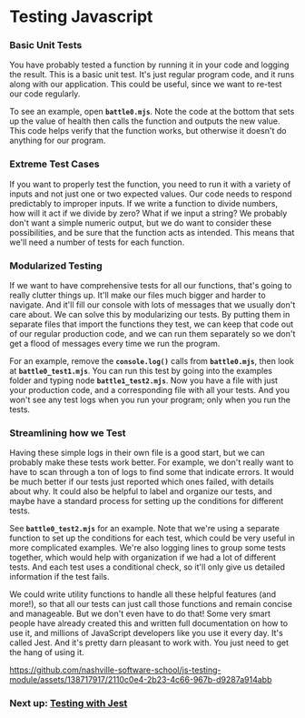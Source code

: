 # Testing Javascript

### Basic Unit Tests

You have probably tested a function by running it in your code and logging the result. This is a basic unit test. It's just regular program code, and it runs along with our application. This could be useful, since we want to re-test our code regularly.

To see an example, open **<code>battle0.mjs</code>**. Note the code at the bottom that sets up the value of health then calls the function and outputs the new value. This code helps verify that the function works, but otherwise it doesn't do anything for our program.

### Extreme Test Cases

If you want to properly test the function, you need to run it with a variety of inputs and not just one or two expected values. Our code needs to respond predictably to improper inputs. If we write a function to divide numbers, how will it act if we divide by zero? What if we input a string? We probably don't want a simple numeric output, but we do want to consider these possibilities, and be sure that the function acts as intended. This means that we'll need a number of tests for each function.

### Modularized Testing

If we want to have comprehensive tests for all our functions, that's going to really clutter things up. It'll make our files much bigger and harder to navigate. And it'll fill our console with lots of messages that we usually don't care about. We can solve this by modularizing our tests. By putting them in separate files that import the functions they test, we can keep that code out of our regular production code, and we can run them separately so we don't get a flood of messages every time we run the program. 

For an example, remove the **<code>console.log()</code>** calls from **<code>battle0.mjs</code>**, then look at **<code>battle0_test1.mjs</code>**. You can run this test by going into the examples folder and typing node **<code>battle1_test2.mjs</code>**. Now you have a file with just your production code, and a corresponding file with all your tests. And you won't see any test logs when you run your program; only when you run the tests.

### Streamlining how we Test

Having these simple logs in their own file is a good start, but we can probably make these tests work better. For example, we don't really want to have to scan through a ton of logs to find some that indicate errors. It would be much better if our tests just reported which ones failed, with details about why. It could also be helpful to label and organize our tests, and maybe have a standard process for setting up the conditions for different tests. 

See **<code>battle0_test2.mjs</code>** for an example. Note that we're using a separate function to set up the conditions for each test, which could be very useful in more complicated examples. We're also logging lines to group some tests together, which would help with organization if we had a lot of different tests. And each test uses a conditional check, so it'll only give us detailed information if the test fails. 

We could write utility functions to handle all these helpful features (and more!), so that all our tests can just call those functions and remain concise and manageable. But we don't even have to do that! Some very smart people have already created this and written full documentation on how to use it, and millions of JavaScript developers like you use it every day. It's called Jest. And it's pretty darn pleasant to work with. You just need to get the hang of using it.

https://github.com/nashville-software-school/js-testing-module/assets/138717917/2110c0e4-2b23-4c66-967b-d9287a914abb

### Next up: [Testing with Jest](JEST.md)

